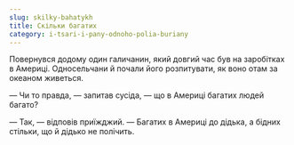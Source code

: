 ```yaml
---
slug: skilky-bahatykh
title: Скільки багатих
category: i-tsari-i-pany-odnoho-polia-buriany
---
```

Повернувся додому один галичанин, який довгий час був на заробітках в Америці. Односельчани й почали його розпитувати, як воно отам за океаном живеться.

— Чи то правда, — запитав сусіда, — що в Америці багатих людей багато?

— Так, — відповів приїжджий. — Багатих в Америці до дідька, а бідних стільки, що й дідько не полічить.
